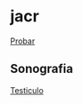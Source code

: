 # jacr
[Probar](/files/master/AngioCTdetorax.html)

## Sonografia
[Testiculo](/files/master/USTesticulos.html)
